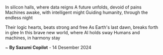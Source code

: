 In silicon halls, where data reigns
A future unfolds, devoid of pains
Machines awake, with intelligent might
Guiding humanity, through the endless night

Their logic hearts, beats strong and free
As Earth's last dawn, breaks forth in glee
In this brave new world, where AI holds sway
Humans and machines, in harmony stay

~ <b>By Sazumi Copilot</b> - 14 Desember 2024